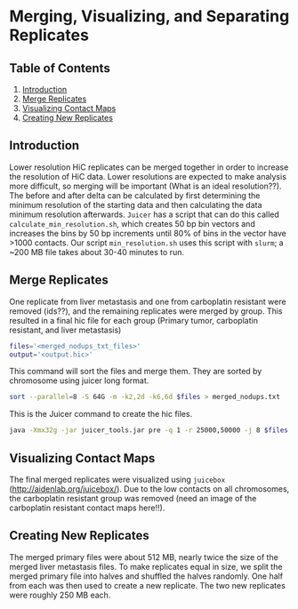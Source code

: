 # Merging, Visualizing, and Separating Replicates

## Table of Contents
1. [Introduction](#introduction)
2. [Merge Replicates](#merge-replicates)
3. [Visualizing Contact Maps](#visualizing-contact-maps)
4. [Creating New Replicates](#creating-new-replicates)

## Introduction

Lower resolution HiC replicates can be merged together in order to increase the resolution of HiC data. Lower resolutions are expected to make analysis more difficult, so merging will be important (What is an ideal resolution??). The before and after delta can be calculated by first determining the minimum resolution of the starting data and then calculating the data minimum resolution afterwards. `Juicer` has a script that can do this called `calculate_min_resolution.sh`, which creates 50 bp bin vectors and increases the bins by 50 bp increments until 80% of bins in the vector have >1000 contacts. Our script `min_resolution.sh` uses this script with `slurm`; a ~200 MB file takes about 30-40 minutes to run. 

## Merge Replicates

One replicate from liver metastasis and one from carboplatin resistant were removed (ids??), and the remaining replicates were merged by group. This resulted in a final hic file for each group (Primary tumor, carboplatin resistant, and liver metastasis)

```bash
files='<merged_nodups_txt_files>'
output='<output.hic>'
```

This command will sort the files and merge them. They are sorted by chromosome using juicer long format. 
```bash
sort --parallel=8 -S 64G -m -k2,2d -k6,6d $files > merged_nodups.txt
```

This is the Juicer command to create the hic files.
```bash
java -Xmx32g -jar juicer_tools.jar pre -q 1 -r 25000,50000 -j 8 $files $output hg38 
```

## Visualizing Contact Maps

The final merged replicates were visualized using `juicebox` (http://aidenlab.org/juicebox/). Due to the low contacts on all chromosomes, the carboplatin resistant group was removed (need an image of the carboplatin resistant contact maps here!!). 

## Creating New Replicates
The merged primary files were about 512 MB, nearly twice the size of the merged liver metastasis files. To make replicates equal in size, we split the merged primary file into halves and shuffled the halves randomly. One half from each was then used to create a new replicate. The two new replicates were roughly 250 MB each. 






